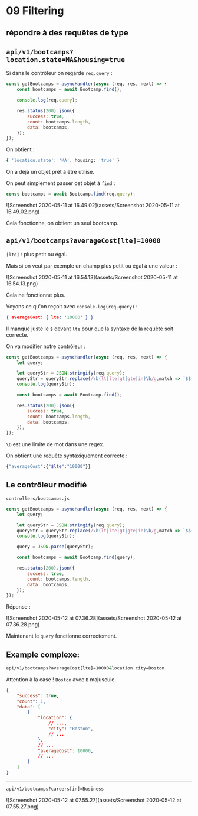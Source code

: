 # 09 Filtering

## répondre à des requêtes de type

##  `api/v1/bootcamps?location.state=MA&housing=true`

Si dans le contrôleur on regarde `req.query` :

```js
const getBootcamps = asyncHandler(async (req, res, next) => {
    const bootcamps = await Bootcamp.find();

    console.log(req.query);

    res.status(200).json({
        success: true,
        count: bootcamps.length,
        data: bootcamps,
    });
});
```

On obtient :

```bash
{ 'location.state': 'MA', housing: 'true' }
```

On a déjà un objet prêt à être utilisé.

On peut simplement passer cet objet à `find` :

```js
const bootcamps = await Bootcamp.find(req.query);
```

![Screenshot 2020-05-11 at 16.49.02](assets/Screenshot 2020-05-11 at 16.49.02.png)

Cela fonctionne, on obtient un seul bootcamp.

## `api/v1/bootcamps?averageCost[lte]=10000`

 `[lte]` : plus petit ou égal.       

Mais si on veut par exemple un champ plus petit ou égal à une valeur  :

![Screenshot 2020-05-11 at 16.54.13](assets/Screenshot 2020-05-11 at 16.54.13.png)

Cela ne fonctionne plus.

Voyons ce qu'on reçoit avec `console.log(req.query)` :

```json
{ averageCost: { lte: '10000' } }
```

Il manque juste le `$` devant `lte` pour que la syntaxe de la requête soit correcte.

On va modifier notre contrôleur :

```js
const getBootcamps = asyncHandler(async (req, res, next) => {
    let query;

    let queryStr = JSON.stringify(req.query);
    queryStr = queryStr.replace(/\b(lt|lte|gt|gte|in)\b/g,match => `$${match}`);
    console.log(queryStr);

    const bootcamps = await Bootcamp.find();

    res.status(200).json({
        success: true,
        count: bootcamps.length,
        data: bootcamps,
    });
});
```

`\b` est une limite de mot dans une regex.

On obtient une requête syntaxiquement correcte :

```bash
{"averageCost":{"$lte":"10000"}}
```

## Le contrôleur modifié

`controllers/bootcamps.js`

```js
const getBootcamps = asyncHandler(async (req, res, next) => {
    let query;

    let queryStr = JSON.stringify(req.query);
    queryStr = queryStr.replace(/\b(lt|lte|gt|gte|in)\b/g,match => `$${match}`);
    console.log(queryStr);

    query = JSON.parse(queryStr);

    const bootcamps = await Bootcamp.find(query);

    res.status(200).json({
        success: true,
        count: bootcamps.length,
        data: bootcamps,
    });
});
```

Réponse :

![Screenshot 2020-05-12 at 07.36.28](assets/Screenshot 2020-05-12 at 07.36.28.png)

Maintenant le `query` fonctionne correctement.

## Example complexe:

```bash
api/v1/bootcamps?averageCost[lte]=10000&location.city=Boston
```

Attention à la case ! `Boston` avec `B` majuscule.

```json
{
    "success": true,
    "count": 1,
    "data": [
        {
            "location": {
                // ...,
                "city": "Boston",
                // ...
            },
            // ...
            "averageCost": 10000,
            // ...
        }
    ]
}
```

---

```bash
api/v1/bootcamps?careers[in]=Business
```

![Screenshot 2020-05-12 at 07.55.27](assets/Screenshot 2020-05-12 at 07.55.27.png)

